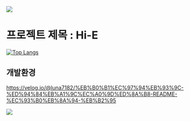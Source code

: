 <img src="https://capsule-render.vercel.app/api?type=waving&color=BDBDC8&height=150&section=header" />

# 프로젝트 제목 : Hi-E

[![Top Langs](https://github-readme-stats.vercel.app/api/top-langs/?username=iibuzz@naver.com)](https://github.com/anuraghazra/github-readme-stats)


## 개발환경
https://velog.io/@luna7182/%EB%B0%B1%EC%97%94%EB%93%9C-%ED%94%84%EB%A1%9C%EC%A0%9D%ED%8A%B8-README-%EC%93%B0%EB%8A%94-%EB%B2%95

<img src="https://capsule-render.vercel.app/api?type=waving&color=BDBDC8&height=150&section=footer" />
